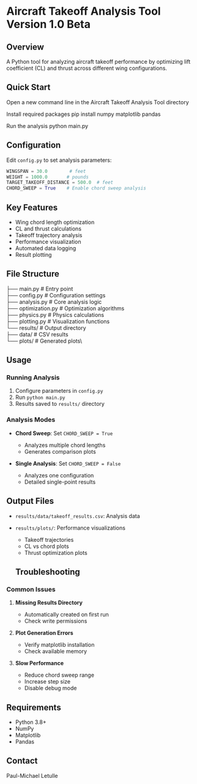 # Aircraft Takeoff Analysis Tool Version 1.0 Beta

## Overview
A Python tool for analyzing aircraft takeoff performance by optimizing lift coefficient (CL) and thrust across different wing configurations.

## Quick Start
Open a new command line in the Aircraft Takeoff Analysis Tool directory

Install required packages
pip install numpy matplotlib pandas

Run the analysis
python main.py


## Configuration
Edit `config.py` to set analysis parameters:
```python
WINGSPAN = 30.0        # feet
WEIGHT = 1000.0       # pounds
TARGET_TAKEOFF_DISTANCE = 500.0  # feet
CHORD_SWEEP = True    # Enable chord sweep analysis
```

## Key Features
- Wing chord length optimization
- CL and thrust calculations
- Takeoff trajectory analysis
- Performance visualization
- Automated data logging
- Result plotting

## File Structure
├── main.py           # Entry point\
├── config.py         # Configuration settings\
├── analysis.py       # Core analysis logic\
├── optimization.py   # Optimization algorithms\
├── physics.py        # Physics calculations\
├── plotting.py       # Visualization functions\
└── results/          # Output directory\
├── data/         # CSV results\
└── plots/        # Generated plots\

## Usage

### Running Analysis
1. Configure parameters in `config.py`
2. Run `python main.py`
3. Results saved to `results/` directory

### Analysis Modes
- **Chord Sweep**: Set `CHORD_SWEEP = True`
  - Analyzes multiple chord lengths
  - Generates comparison plots
  
- **Single Analysis**: Set `CHORD_SWEEP = False`
  - Analyzes one configuration
  - Detailed single-point results

## Output Files
- `results/data/takeoff_results.csv`: Analysis data
- `results/plots/`: Performance visualizations
  - Takeoff trajectories
  - CL vs chord plots
  - Thrust optimization plots

  ## Troubleshooting

### Common Issues
1. **Missing Results Directory**
   - Automatically created on first run
   - Check write permissions

2. **Plot Generation Errors**
   - Verify matplotlib installation
   - Check available memory

3. **Slow Performance**
   - Reduce chord sweep range
   - Increase step size
   - Disable debug mode

## Requirements
- Python 3.8+
- NumPy
- Matplotlib
- Pandas


## Contact
Paul-Michael Letulle
